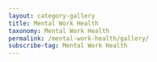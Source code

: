 ```yaml
---
layout: category-gallery
title: Mental Work Health
taxonomy: Mental Work Health
permalink: /mental-work-health/gallery/
subscribe-tag: Mental Work Health
---
```

